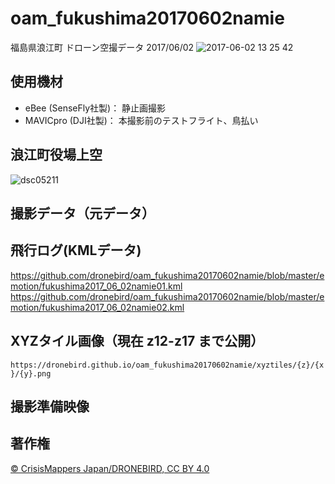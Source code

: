 # oam_fukushima20170602namie
福島県浪江町 ドローン空撮データ 2017/06/02
![2017-06-02 13 25 42](https://cloud.githubusercontent.com/assets/416977/26710744/4c56a400-4797-11e7-87af-e3cd736aeb25.jpg)


## 使用機材
* eBee (SenseFly社製)： 静止画撮影
* MAVICpro (DJI社製)： 本撮影前のテストフライト、鳥払い

## 浪江町役場上空
![dsc05211](https://cloud.githubusercontent.com/assets/416977/26708926/f1be4f8c-4789-11e7-8a14-572a9fa4ef5e.JPG)


## 撮影データ（元データ）


## 飛行ログ(KMLデータ)
https://github.com/dronebird/oam_fukushima20170602namie/blob/master/emotion/fukushima2017_06_02namie01.kml
https://github.com/dronebird/oam_fukushima20170602namie/blob/master/emotion/fukushima2017_06_02namie02.kml

## XYZタイル画像（現在 z12-z17 まで公開）
`https://dronebird.github.io/oam_fukushima20170602namie/xyztiles/{z}/{x}/{y}.png`

## 撮影準備映像

## 著作権
[© CrisisMappers Japan/DRONEBIRD, CC BY 4.0](https://github.com/dronebird/oam_fukushima20170602namie/blob/master/LICENSE.md)
